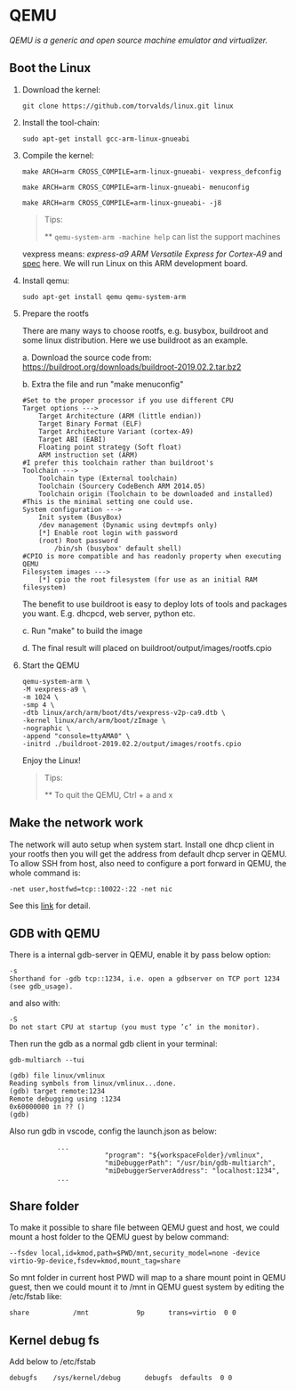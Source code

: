 # QEMU

*QEMU is a generic and open source machine emulator and virtualizer.*	

## Boot the Linux

<!-- more -->

1. Download the kernel:

   `git clone https://github.com/torvalds/linux.git linux`		

2. Install the tool-chain:

   `sudo apt-get install gcc-arm-linux-gnueabi`

3. Compile the kernel:

   `make ARCH=arm CROSS_COMPILE=arm-linux-gnueabi- vexpress_defconfig`

   `make ARCH=arm CROSS_COMPILE=arm-linux-gnueabi- menuconfig`

   `make ARCH=arm CROSS_COMPILE=arm-linux-gnueabi- -j8`

   > Tips:
   >
   > ** `qemu-system-arm -machine help` can list the support machines

   vexpress means: *express-a9          ARM Versatile Express for Cortex-A9*  and [spec](<http://infocenter.arm.com/help/topic/com.arm.doc.dui0448i/DUI0448I_v2p_ca9_trm.pdf>) here. We will run Linux on this ARM development board.

4. Install qemu:

   `sudo apt-get install qemu qemu-system-arm`

5. Prepare the rootfs

   There are many ways to choose rootfs, e.g. busybox, buildroot and some linux distribution. Here  we use buildroot as an example.

   a. Download the source code from: https://buildroot.org/downloads/buildroot-2019.02.2.tar.bz2

   b. Extra the file and run "make menuconfig"

   ```
   #Set to the proper processor if you use different CPU
   Target options --->
       Target Architecture (ARM (little endian))
       Target Binary Format (ELF)
       Target Architecture Variant (cortex-A9)
       Target ABI (EABI)
       Floating point strategy (Soft float)
       ARM instruction set (ARM)
   #I prefer this toolchain rather than buildroot's
   Toolchain --->
       Toolchain type (External toolchain)
       Toolchain (Sourcery CodeBench ARM 2014.05)
       Toolchain origin (Toolchain to be downloaded and installed)
   #This is the minimal setting one could use.
   System configuration --->
       Init system (BusyBox)
       /dev management (Dynamic using devtmpfs only)
       [*] Enable root login with password
       (root) Root password
           /bin/sh (busybox' default shell)
   #CPIO is more compatible and has readonly property when executing QEMU
   Filesystem images --->
       [*] cpio the root filesystem (for use as an initial RAM filesystem)
   ```

   The benefit to use buildroot is easy to deploy lots of tools and packages you want. E.g. dhcpcd, web server, python etc.

   c. Run "make" to build the image

   d. The final result will placed on buildroot/output/images/rootfs.cpio

6. Start the QEMU

   ```
   qemu-system-arm \
   -M vexpress-a9 \
   -m 1024 \
   -smp 4 \
   -dtb linux/arch/arm/boot/dts/vexpress-v2p-ca9.dtb \
   -kernel linux/arch/arm/boot/zImage \
   -nographic \
   -append "console=ttyAMA0" \
   -initrd ./buildroot-2019.02.2/output/images/rootfs.cpio
   ```

   Enjoy the Linux!

   > Tips:
   >
   > ** To quit the QEMU, Ctrl + a and x

## Make the network work

The network will auto setup when system start. Install one dhcp client in your rootfs then you will get the address from default dhcp server in QEMU. To allow SSH from host, also need to configure a port forward in QEMU, the whole command is:

```
-net user,hostfwd=tcp::10022-:22 -net nic
```

See this [link](<https://wiki.qemu.org/Documentation/Networking>) for detail.

## GDB with QEMU

There is a internal gdb-server in QEMU, enable it by pass below option:

```
-s
Shorthand for -gdb tcp::1234, i.e. open a gdbserver on TCP port 1234 (see gdb_usage).
```

and also with:

```
-S
Do not start CPU at startup (you must type ’c’ in the monitor).
```

Then run the gdb as a normal gdb client in your terminal:

```
gdb-multiarch --tui

(gdb) file linux/vmlinux
Reading symbols from linux/vmlinux...done.
(gdb) target remote:1234
Remote debugging using :1234
0x60000000 in ?? ()
(gdb)
```

Also run gdb in vscode, config the launch.json as below:

```
			...
                        "program": "${workspaceFolder}/vmlinux",
                        "miDebuggerPath": "/usr/bin/gdb-multiarch",
                        "miDebuggerServerAddress": "localhost:1234",
			...
```

## Share folder

To make it possible to share file between QEMU guest and host, we could mount a host folder to the QEMU guest by below command:

```
--fsdev local,id=kmod,path=$PWD/mnt,security_model=none -device virtio-9p-device,fsdev=kmod,mount_tag=share
```

So mnt folder in current host PWD will map to a share mount point in QEMU guest, then we could mount it to /mnt in QEMU guest system by editing the /etc/fstab like:


```
share           /mnt            9p      trans=virtio  0	0
```

## Kernel debug fs

Add below to /etc/fstab

```
debugfs    /sys/kernel/debug      debugfs  defaults  0 0
```
